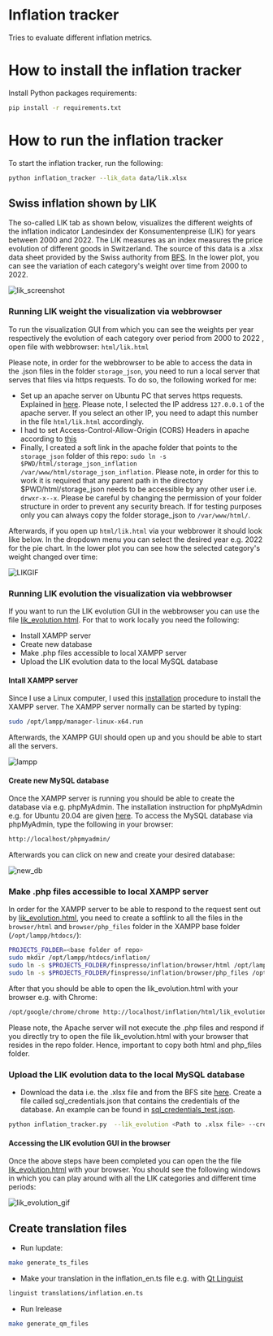 # Inflation tracker

Tries to evaluate different inflation metrics.

# How to install the inflation tracker

Install Python packages requirements:

```sh
pip install -r requirements.txt
```

# How to run the inflation tracker

To start the inflation tracker, run the following:

```sh
python inflation_tracker --lik_data data/lik.xlsx
```

## Swiss inflation shown by LIK

The so-called LIK tab as shown below, visualizes the different weights of the inflation indicator Landesindex der Konsumentenpreise (LIK) for years between 2000 and 2022. The LIK measures as an index measures the price evolution of different goods in Switzerland. The source of this data is a .xlsx data sheet provided by the Swiss authority from [BFS](https://www.bfs.admin.ch/bfs/de/home/statistiken/preise/erhebungen/lik/warenkorb.assetdetail.21484892.html). In the lower plot, you can see the variation of each category's weight over time from 2000 to 2022.

![lik_screenshot](images/lik_screenshot2.png)

### Running LIK weight the visualization via webbrowser

To run the visualization GUI from which you can see the weights per year respectively the evolution of each category over period from 2000 to 2022 , open file with webbrowser:
`html/lik.html`

Please note, in order for the webbrowser to be able to access the data in the .json files in the folder `storage_json`, you need to run a local server that serves that files via https requests. To do so, the following worked for me:

- Set up an apache server on Ubuntu PC that serves https requests. Explained in [here](https://techexpert.tips/apache/enable-https-apache/). Please note, I selected the IP address `127.0.0.1` of the apache server. If you select an other IP, you need to adapt this number in the file `html/lik.html` accordingly.
- I had to set Access-Control-Allow-Origin (CORS) Headers in apache according to [this](https://ubiq.co/tech-blog/set-access-control-allow-origin-cors-headers-apache/)
- Finally, I created a soft link in the apache folder that points to the `storage_json` folder of this repo: `sudo ln -s $PWD/html/storage_json_inflation /var/www/html/storage_json_inflation`. Please note, in order for this to work it is required that any parent path in the directory $PWD/html/storage_json needs to be accessible by any other user i.e. `drwxr-x--x`. Please be careful by changing the permission of your folder structure in order to prevent any security breach. If for testing purposes only you can always copy the folder storage_json to `/var/www/html/`.

Afterwards, if you open up `html/lik.html` via your webbrower it should look like below. In the dropdown menu you can select the desired year e.g. 2022 for the pie chart. In the lower plot you can see how the selected category's weight changed over time:

![LIKGIF](images/lik_weight_html.gif)

### Running LIK evolution the visualization via webbrowser

If you want to run the LIK evolution GUI in the webbrowser you can use the file [lik_evolution.html](html/mysql/lik_evolution.html). For that to work locally you need the following:

- Install XAMPP server
- Create new database
- Make .php files accessible to local XAMPP server
- Upload the LIK evolution data to the local MySQL database

#### Intall XAMPP server

Since I use a Linux computer, I used this [installation](https://vitux.com/ubuntu-xampp/) procedure to install the XAMPP server. The XAMPP server normally can be started by typing:

```sh
sudo /opt/lampp/manager-linux-x64.run
```

Afterwards, the XAMPP GUI should open up and you should be able to start all the servers.

![lampp](images/lampp.png)

#### Create new MySQL database

Once the XAMPP server is running you should be able to create the database via e.g. phpMyAdmin. The installation instruction for phpMyAdmin e.g. for Ubuntu 20.04 are given [here](https://www.digitalocean.com/community/tutorials/how-to-install-and-secure-phpmyadmin-on-ubuntu-20-04). To access the MySQL database via phpMyAdmin, type the following in your browser:

```sh
http://localhost/phpmyadmin/
```

Afterwards you can click on new and create your desired database:

![new_db](images/new_db.png)

### Make .php files accessible to local XAMPP server

In order for the XAMPP server to be able to respond to the request sent out by [lik_evolution.html](browser/html/lik_evolution.html), you need to create a softlink to all the files in the `browser/html` and `browser/php_files` folder in the XAMPP base folder (`/opt/lampp/htdocs/`):

```sh
PROJECTS_FOLDER=<base folder of repo>
sudo mkdir /opt/lampp/htdocs/inflation/
sudo ln -s $PROJECTS_FOLDER/finspresso/inflation/browser/html /opt/lampp/htdocs/inflation/html
sudo ln -s $PROJECTS_FOLDER/finspresso/inflation/browser/php_files /opt/lampp/htdocs/inflation/php_files
```

After that you should be able to open the lik_evolution.html with your browser e.g. with Chrome:

```sh
/opt/google/chrome/chrome http://localhost/inflation/html/lik_evolution.html
```

Please note, the Apache server will not execute the .php files and respond if you directly try to open the file lik_evolution.html with your browser that resides in the repo folder. Hence, important to copy both html and php_files folder.

### Upload the LIK evolution data to the local MySQL database

- Download the data i.e. the .xlsx file and from the BFS site [here](https://www.bfs.admin.ch/bfs/de/home/statistiken/preise/landesindex-konsumentenpreise/detailresultate.assetdetail.23925501.html). Create a file called sql_credentials.json that contains the credentials of the database. An example can be found in [sql_credentials_test.json](sql_credentials_test.json).

```sh
python inflation_tracker.py  --lik_evolution <Path to .xlsx file> --credentials_file sql_credentials.json --upload_to_sql
```

#### Accessing the LIK evolution GUI in the browser

Once the above steps have been completed you can open the the file [lik_evolution.html](html/mysql/lik_evolution.html) with your browser. You should see the following windows in which you can play around with all the LIK categories and different time periods:

![lik_evolution_gif](images/lik_evolution.gif)

## Create translation files

- Run lupdate:

```sh
make generate_ts_files
```

- Make your translation in the inflation_en.ts file e.g. with [Qt Linguist](https://doc.qt.io/qt-5/linguist-translators.html)

```sh
linguist translations/inflation.en.ts
```

- Run lrelease

```sh
make generate_qm_files
```
